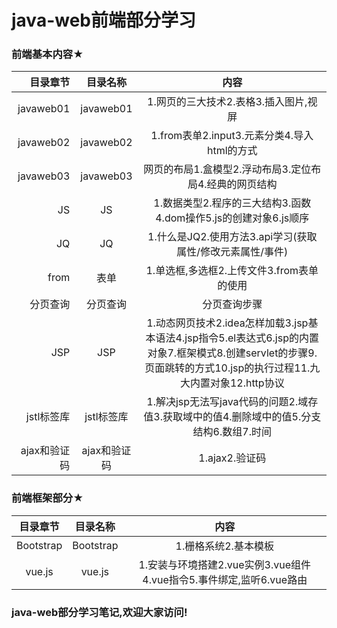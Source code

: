 #  java-web前端部分学习

<html>
<!--在这里插入内容-->

### 前端基本内容&#9733;

目录章节|目录名称|内容|
----:|:----:|:---:|
javaweb01|javaweb01|1.网页的三大技术2.表格3.插入图片,视屏
javaweb02|javaweb02|1.from表单2.input3.元素分类4.导入html的方式
javaweb03|javaweb03|网页的布局1.盒模型2.浮动布局3.定位布局4.经典的网页结构
JS|JS|1.数据类型2.程序的三大结构3.函数4.dom操作5.js的创建对象6.js顺序
JQ|JQ|1.什么是JQ2.使用方法3.api学习(获取属性/修改元素属性/事件)
from|表单|1.单选框,多选框2.上传文件3.from表单的使用
分页查询|分页查询|分页查询步骤
JSP|JSP|1.动态网页技术2.idea怎样加载3.jsp基本语法4.jsp指令5.el表达式6.jsp的内置对象7.框架模式8.创建servlet的步骤9.页面跳转的方式10.jsp的执行过程11.九大内置对象12.http协议
jstl标签库|jstl标签库|1.解决jsp无法写java代码的问题2.域存值3.获取域中的值4.删除域中的值5.分支结构6.数组7.时间
ajax和验证码|ajax和验证码|1.ajax2.验证码

### 前端框架部分&#9733;
目录章节|目录名称|内容|
:--:|:--:|:--:|
Bootstrap|Bootstrap|1.栅格系统2.基本模板
vue.js|vue.js|1.安装与环境搭建2.vue实例3.vue组件4.vue指令5.事件绑定,监听6.vue路由

</html>


### java-web部分学习笔记,欢迎大家访问!


